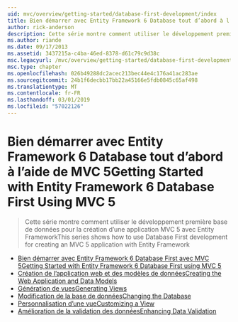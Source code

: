 ```yaml
---
uid: mvc/overview/getting-started/database-first-development/index
title: Bien démarrer avec Entity Framework 6 Database tout d’abord à l’aide de MVC 5 | Microsoft Docs
author: rick-anderson
description: Cette série montre comment utiliser le développement première base de données pour la création d’une application MVC 5 avec Entity Framework
ms.author: riande
ms.date: 09/17/2013
ms.assetid: 3437215a-c4ba-46ed-8378-d61c79c9d38c
msc.legacyurl: /mvc/overview/getting-started/database-first-development
msc.type: chapter
ms.openlocfilehash: 026b49288dc2acec213bec44e4c176a41ac283ae
ms.sourcegitcommit: 24b1f6decbb17bb22a45166e5fdb0845c65af498
ms.translationtype: MT
ms.contentlocale: fr-FR
ms.lasthandoff: 03/01/2019
ms.locfileid: "57022126"
---
```

<a name="getting-started-with-entity-framework-6-database-first-using-mvc-5"></a><span data-ttu-id="84d70-103">Bien démarrer avec Entity Framework 6 Database tout d’abord à l’aide de MVC 5</span><span class="sxs-lookup"><span data-stu-id="84d70-103">Getting Started with Entity Framework 6 Database First Using MVC 5</span></span>
====================
> <span data-ttu-id="84d70-104">Cette série montre comment utiliser le développement première base de données pour la création d’une application MVC 5 avec Entity Framework</span><span class="sxs-lookup"><span data-stu-id="84d70-104">This series shows how to use Database First development for creating an MVC 5 application with Entity Framework</span></span>


- [<span data-ttu-id="84d70-105">Bien démarrer avec Entity Framework 6 Database First avec MVC 5</span><span class="sxs-lookup"><span data-stu-id="84d70-105">Getting Started with Entity Framework 6 Database First using MVC 5</span></span>](setting-up-database.md)
- [<span data-ttu-id="84d70-106">Création de l’application web et des modèles de données</span><span class="sxs-lookup"><span data-stu-id="84d70-106">Creating the Web Application and Data Models</span></span>](creating-the-web-application.md)
- [<span data-ttu-id="84d70-107">Génération de vues</span><span class="sxs-lookup"><span data-stu-id="84d70-107">Generating Views</span></span>](generating-views.md)
- [<span data-ttu-id="84d70-108">Modification de la base de données</span><span class="sxs-lookup"><span data-stu-id="84d70-108">Changing the Database</span></span>](changing-the-database.md)
- [<span data-ttu-id="84d70-109">Personnalisation d’une vue</span><span class="sxs-lookup"><span data-stu-id="84d70-109">Customizing a View</span></span>](customizing-a-view.md)
- [<span data-ttu-id="84d70-110">Amélioration de la validation des données</span><span class="sxs-lookup"><span data-stu-id="84d70-110">Enhancing Data Validation</span></span>](enhancing-data-validation.md)
